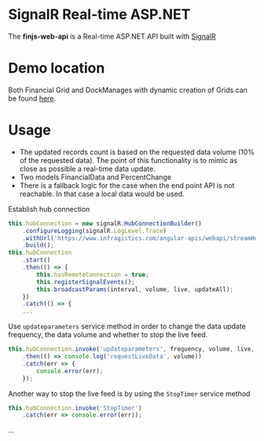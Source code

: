 # SignalR Real-time ASP.NET 

The **finjs-web-api** is a Real-time ASP.NET API built with [SignalR](https://dotnet.microsoft.com/apps/aspnet/signalr)

# Demo location
Both Financial Grid and DockManages with dynamic creation of Grids can be found [here](https://www.infragistics.com/products/ignite-ui-angular/angular/components/grid/live-data).

# Usage

- The updated records count is based on the requested data volume (10% of the requested data). The point of this functionality is to mimic as close as possible a real-time data update. 
- Two models FinancialData and PercentChange
- There is a fallback logic for the case when the end point API is not reachable. In that case a local data would be used.

Establish hub connection
```ts
this.hubConnection = new signalR.HubConnectionBuilder()
    .configureLogging(signalR.LogLevel.Trace)
    .withUrl('https://www.infragistics.com/angular-apis/webapi/streamHub')
    .build();
this.hubConnection
    .start()
    .then(() => {
        this.hasRemoteConnection = true;
        this.registerSignalEvents();
        this.broadcastParams(interval, volume, live, updateAll);
    })
    .catch(() => {
    ...
```

Use `updateparameters` service method in order to change the data update frequency, the data volume and whether to stop the live feed.

```ts
this.hubConnection.invoke('updateparameters', frequency, volume, live, updateAll)
    .then(() => console.log('requestLiveData', volume))
    .catch(err => {
        console.error(err);
    });
```

Another way to stop the live feed is by using the `StopTimer` service method

```ts
this.hubConnection.invoke('StopTimer')
    .catch(err => console.error(err));
```

...
